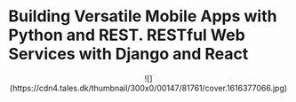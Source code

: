 # Building Versatile Mobile Apps with Python and REST. RESTful Web Services with Django and React #
<center>![](https://cdn4.tales.dk/thumbnail/300x0/00147/81761/cover.1616377066.jpg)</center>
